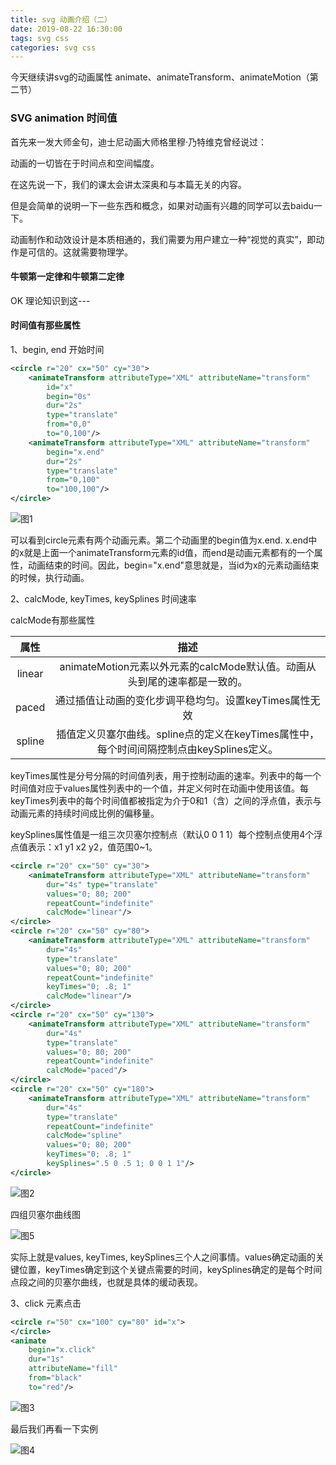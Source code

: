 ```yaml
---
title: svg 动画介绍（二）
date: 2019-08-22 16:30:00
tags: svg css
categories: svg css
---
```


今天继续讲svg的动画属性 animate、animateTransform、animateMotion（第二节）

<!--more-->

### SVG animation 时间值

首先来一发大师金句，迪士尼动画大师格里穆·乃特维克曾经说过：

动画的一切皆在于时间点和空间幅度。

在这先说一下，我们的课太会讲太深奥和与本篇无关的内容。

但是会简单的说明一下一些东西和概念，如果对动画有兴趣的同学可以去baidu一下。

动画制作和动效设计是本质相通的，我们需要为用户建立一种“视觉的真实”，即动作是可信的。这就需要物理学。

#### 牛顿第一定律和牛顿第二定律

OK  理论知识到这---

#### 时间值有那些属性

1、begin, end 开始时间

```xml
<circle r="20" cx="50" cy="30">
    <animateTransform attributeType="XML" attributeName="transform" 
        id="x" 
        begin="0s" 
        dur="2s" 
        type="translate" 
        from="0,0" 
        to="0,100"/>
    <animateTransform attributeType="XML" attributeName="transform" 
        begin="x.end" 
        dur="2s" 
        type="translate" 
        from="0,100" 
        to="100,100"/>
</circle>
```

![图1](http://zhang-yue.oss-cn-beijing.aliyuncs.com/bingshan/path-an_3.svg)

可以看到circle元素有两个动画元素。第二个动画里的begin值为x.end. x.end中的x就是上面一个animateTransform元素的id值，而end是动画元素都有的一个属性，动画结束的时间。因此，begin="x.end"意思就是，当id为x的元素动画结束的时候，执行动画。

2、calcMode, keyTimes, keySplines 时间速率

calcMode有那些属性

| 属性   |      描述      |
|:----------:|:-------------:|
| linear |   animateMotion元素以外元素的calcMode默认值。动画从头到尾的速率都是一致的。  |
| paced |通过插值让动画的变化步调平稳均匀。设置keyTimes属性无效|
| spline | 插值定义贝塞尔曲线。spline点的定义在keyTimes属性中，每个时间间隔控制点由keySplines定义。 |

keyTimes属性是分号分隔的时间值列表，用于控制动画的速率。列表中的每一个时间值对应于values属性列表中的一个值，并定义何时在动画中使用该值。每keyTimes列表中的每个时间值都被指定为介于0和1（含）之间的浮点值，表示与动画元素的持续时间成比例的偏移量。

keySplines属性值是一组三次贝塞尔控制点（默认0 0 1 1）每个控制点使用4个浮点值表示：x1 y1 x2 y2，值范围0~1。

```xml
<circle r="20" cx="50" cy="30">
    <animateTransform attributeType="XML" attributeName="transform" 
        dur="4s" type="translate" 
        values="0; 80; 200" 
        repeatCount="indefinite" 
        calcMode="linear"/>
</circle>
<circle r="20" cx="50" cy="80">
    <animateTransform attributeType="XML" attributeName="transform" 
        dur="4s" 
        type="translate" 
        values="0; 80; 200" 
        repeatCount="indefinite" 
        keyTimes="0; .8; 1" 
        calcMode="linear"/>
</circle>
<circle r="20" cx="50" cy="130">
    <animateTransform attributeType="XML" attributeName="transform" 
        dur="4s" 
        type="translate" 
        values="0; 80; 200" 
        repeatCount="indefinite" 
        calcMode="paced"/>
</circle>
<circle r="20" cx="50" cy="180">
    <animateTransform attributeType="XML" attributeName="transform" 
        dur="4s" 
        type="translate" 
        repeatCount="indefinite" 
        calcMode="spline" 
        values="0; 80; 200" 
        keyTimes="0; .8; 1"
        keySplines=".5 0 .5 1; 0 0 1 1"/>
</circle>
```

![图2](http://zhang-yue.oss-cn-beijing.aliyuncs.com/bingshan/path-an_4.svg)

四组贝塞尔曲线图

![图5](http://zhang-yue.oss-cn-beijing.aliyuncs.com/bingshan/svg-keySplines.png)

实际上就是values, keyTimes, keySplines三个人之间事情。values确定动画的关键位置，keyTimes确定到这个关键点需要的时间，keySplines确定的是每个时间点段之间的贝塞尔曲线，也就是具体的缓动表现。

3、click 元素点击

```xml
<circle r="50" cx="100" cy="80" id="x">
</circle>
<animate 
    begin="x.click" 
    dur="1s" 
    attributeName="fill" 
    from="black" 
    to="red"/>
```

![图3](http://zhang-yue.oss-cn-beijing.aliyuncs.com/bingshan/path-an_5.svg)

最后我们再看一下实例

![图4](http://zhang-yue.oss-cn-beijing.aliyuncs.com/bingshan/city.svg)